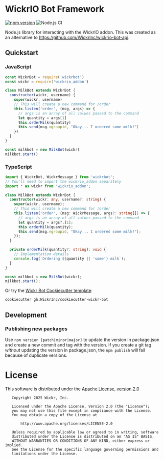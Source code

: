 # WickrIO Bot Framework
[![npm version](https://badge.fury.io/js/wickrbot.svg)](https://badge.fury.io/js/wickrbot) ![Node.js CI](https://github.com/WickrInc/wickrio-bot-framework/workflows/Node.js%20CI/badge.svg)

Node.js library for interacting with the WickrIO addon. This was created as an alternative to https://github.com/WickrInc/wickrio-bot-api.

## Quickstart

### JavaScript

```javascript
const WickrBot = require('wickrbot')
const wickr = require('wickrio_addon')

class MilkBot extends WickrBot {
  constructor(wickr, username) {
    super(wickr, username)
    // This will create a new command for /order
    this.listen('order', (msg, args) => {
      // args is an array of all values passed to the command
      let quantity = args[1]
      this.orderMilk(quantity)
      this.send(msg.vgroupid, "Okay... I ordered some milk!")
    })
  }
}

const milkbot = new MilkBot(wickr)
milkbot.start()
```

### TypeScript

```typescript
import { WickrBot, WickrMessage } from 'wickrbot';
// You'll need to import the wickrio_addon separately
import * as wickr from 'wickrio_addon';

class MilkBot extends WickrBot {
  constructor(wickr: any, username?: string) {
    super(wickr, username);
    // This will create a new command for /order
    this.listen('order', (msg: WickrMessage, args?: string[]) => {
      // args is an array of all values passed to the command
      let quantity = args?.[1];
      this.orderMilk(quantity);
      this.send(msg.vgroupid, "Okay... I ordered some milk!");
    });
  }

  private orderMilk(quantity?: string): void {
    // Implementation details
    console.log(`Ordering ${quantity || 'some'} milk`);
  }
}

const milkbot = new MilkBot(wickr);
milkbot.start();
```

Or try the [Wickr Bot Cookiecutter template](https://github.com/WickrInc/cookiecutter-wickr-bot):

```bash
cookiecutter gh:WickrInc/cookiecutter-wickr-bot
```

## Development

### Publishing new packages

Use `npm version [patch|minor|major]` to update the version in package.json and create a new commit and tag with the version. If you create a git tag *without* updating the version in package.json, the `npm publish` will fail because of duplicate versions.

# License

This software is distributed under the [Apache License, version 2.0](https://www.apache.org/licenses/LICENSE-2.0.html)

```
   Copyright 2025 Wickr, Inc.

   Licensed under the Apache License, Version 2.0 (the "License");
   you may not use this file except in compliance with the License.
   You may obtain a copy of the License at

       http://www.apache.org/licenses/LICENSE-2.0

   Unless required by applicable law or agreed to in writing, software
   distributed under the License is distributed on an "AS IS" BASIS,
   WITHOUT WARRANTIES OR CONDITIONS OF ANY KIND, either express or implied.
   See the License for the specific language governing permissions and
   limitations under the License.
```
